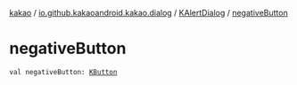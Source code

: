 [kakao](../../index.md) / [io.github.kakaoandroid.kakao.dialog](../index.md) / [KAlertDialog](index.md) / [negativeButton](./negative-button.md)

# negativeButton

`val negativeButton: `[`KButton`](../../io.github.kakaoandroid.kakao.text/-k-button/index.md)
